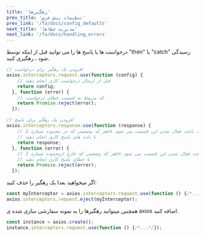 ```yaml
---
title: 'رهگیرها'
prev_title: 'تنظیمات پیش فرض'
prev_link: '/fa/docs/config_defaults'
next_title: 'مدیریت خطاها'
next_link: '/fa/docs/handling_errors'
---
```


درخواست ها یا پاسخ ها را می توانید قبل از اینکه توسط "then" یا "catch" رسیدگی شود ، رهگیری کنید. 

```js
// افزودن یک رهگیر برای درخواست
axios.interceptors.request.use(function (config) {
    // قبل از ارسال درخواست کاری انجام دهید 
    return config;
  }, function (error) {
    // کد مربوط به قسمت خطای درخواست
    return Promise.reject(error);
  });

// افزودن یک رهگیر برای پاسخ
axios.interceptors.response.use(function (response) {
    // هر کد وضعیتی که در محدوده شماره 2xx قرار دارد، باعث فعال شدن این قسمت می شود 
    // با داده های پاسخ کاری انجام دهید
    return response;
  }, function (error) {
    // هر کد وضعیتی که خارج ازمحدوده شماره 2xx باشد، باعث فعال شدن این قسمت می شود 
    // با خطای پاسخ کاری انجام دهید
    return Promise.reject(error);
  });
```

اگر میخواهید بعدا یک رهگیر را حذف کنید:

```js
const myInterceptor = axios.interceptors.request.use(function () {/*...*/});
axios.interceptors.request.eject(myInterceptor);
```

همچنین میتوانید رهگیرها را به نمونه سفارشی سازی شده ی axios اضافه کنید.

```js
const instance = axios.create();
instance.interceptors.request.use(function () {/*...*/});
```